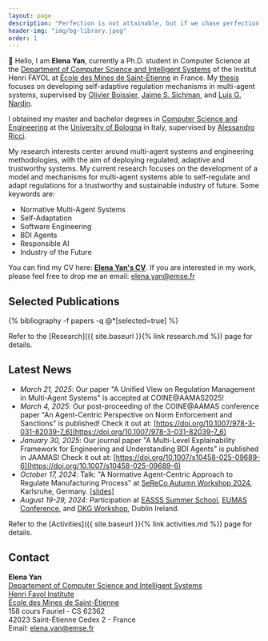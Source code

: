 ```yaml
---
layout: page
description: "Perfection is not attainable, but if we chase perfection we can catch excellence."
header-img: "img/bg-library.jpeg"
order: 1
---
```


👋 Hello, I am **Elena Yan**, currently a Ph.D. student in Computer Science at the [Department of Computer Science and Intelligent Systems](https://www.mines-stetienne.fr/recherche/centres-et-departements/departement-informatique-et-systemes-intelligents/) of the Institut Henri FAYOL at [École des Mines de Saint-Étienne](https://www.mines-stetienne.fr/en/) in France. 
My [thesis](https://theses.fr/s394631) focuses on developing self-adaptive regulation mechanisms in multi-agent systems, supervised by [Olivier Boissier](https://www.emse.fr/~boissier/), [Jaime S. Sichman](https://www2.pcs.usp.br/~jaime/index_engl.html), and [Luis G. Nardin](https://gustavo.nardin.info).

I obtained my master and bachelor degrees in [Computer Science and Engineering](https://corsi.unibo.it/2cycle/ComputerScienceEngineering) at the [University of Bologna](https://www.unibo.it/en/homepage) in Italy, supervised by [Alessandro Ricci](https://www.unibo.it/sitoweb/a.ricci/en).


My research interests center around multi-agent systems and engineering methodologies, with the aim of deploying regulated, adaptive and trustworthy systems. My current research focuses on the development of a model and mechanisms for multi-agent systems able to self-regulate and adapt regulations for a trustworthy and sustainable industry of future. Some keywords are:

- Normative Multi-Agent Systems
- Self-Adaptation
- Software Engineering
- BDI Agents
- Responsible AI
- Industry of the Future

You can find my CV here: [**Elena Yan's CV**](../../../../assets/pdf/yan_elena_cv_full.pdf). If you are interested in my work, please feel free to drop me an email: [elena.yan@emse.fr](mailto:elena.yan@emse.fr)


## Selected Publications

<div class="publications">{% bibliography -f papers -q @*[selected=true] %}</div>

Refer to the [Research]({{ site.baseurl }}{% link research.md %}) page for details.

## Latest News
- _March 21, 2025_: Our paper "A Unified View on Regulation Management in Multi-Agent Systems" is accepted at COINE@AAMAS2025!
- _March 4, 2025_: Our post-proceeding of the COINE@AAMAS conference paper "An Agent-Centric Perspective on Norm Enforcement and Sanctions" is published! Check it out at: [https://doi.org/10.1007/978-3-031-82039-7_6](https://doi.org/10.1007/978-3-031-82039-7_6) 
- _January 30, 2025_: Our journal paper "A Multi-Level Explainability Framework for Engineering and Understanding BDI Agents" is published in JAAMAS! Check it out at: [https://doi.org/10.1007/s10458-025-09689-6](https://doi.org/10.1007/s10458-025-09689-6) 
- _October 17, 2024_: Talk: "A Normative Agent-Centric Approach to Regulate Manufacturing Process" at [SeReCo Autumn Workshop 2024](https://sereco-graduate-school.github.io/2024/autumn-workshop), Karlsruhe, Germany. [[slides]](../../../../assets/pdf/sereco24.pdf)
- _August 19-29, 2024_: Participation at [EASSS Summer School](https://euramas.github.io/easss2024/), [EUMAS Conference](https://euramas.github.io/eumas2024), and [DKG Workshop](https://cost-dkg.eu), Dublin Ireland.

Refer to the [Activities]({{ site.baseurl }}{% link activities.md %}) page for details.

## Contact

**Elena Yan**<br/>
[Departement of Computer Science and Intelligent Systems](https://www.mines-stetienne.fr/recherche/departements/departement-informatique-et-systemes-intelligents/)<br/>
[Henri Fayol Institute](https://fayol.wp.imt.fr/)<br/>
[École des Mines de Saint-Étienne](https://www.mines-stetienne.fr)<br/>
158 cours Fauriel - CS 62362<br/>
42023 Saint-Étienne Cedex 2 - France<br/>
Email: [elena.yan@emse.fr](mailto:elena.yan@emse.fr)
